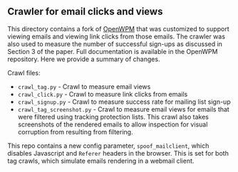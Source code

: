 ## Crawler for email clicks and views

This directory contains a fork of [OpenWPM](https://github.com/citp/OpenWPM)
that was customized to support viewing emails and viewing link clicks from
those emails. The crawler was also used to measure the number of successful
sign-ups as discussed in Section 3 of the paper. Full documentation is
available in the OpenWPM repository. Here we provide a summary of changes.

Crawl files:
* `crawl_tag.py` - Crawl to measure email views
* `crawl_click.py` - Crawl to measure link clicks from emails
* `crawl_signup.py` - Crawl to measure success rate for mailing list sign-up
* `crawl_tag_screenshot.py` - Crawl to measure email views for emails that were
    filtered using tracking protection lists. This crawl also takes screenshots
    of the rendered emails to allow inspection for visual corruption from
    resulting from filtering.

This repo contains a new config parameter, `spoof_mailclient`, which disables
Javascript and `Referer` headers in the browser. This is set for both tag
crawls, which simulate emails rendering in a webmail client.
